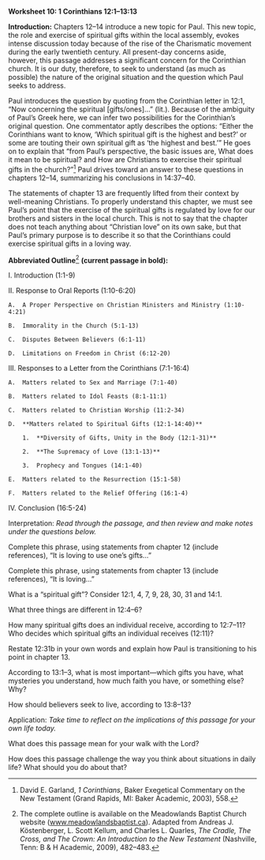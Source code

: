 **Worksheet 10: 1 Corinthians 12:1–13:13**

**Introduction:** Chapters 12–14 introduce a new topic for Paul. This new topic, the role and exercise of spiritual gifts within the local assembly, evokes intense discussion today because of the rise of the Charismatic movement during the early twentieth century. All present-day concerns aside, however, this passage addresses a significant concern for the Corinthian church. It is our duty, therefore, to seek to understand (as much as possible) the nature of the original situation and the question which Paul seeks to address.

Paul introduces the question by quoting from the Corinthian letter in 12:1, “Now concerning the spiritual [gifts/ones]…” (lit.). Because of the ambiguity of Paul’s Greek here, we can infer two possibilities for the Corinthian’s original question. One commentator aptly describes the options: “Either the Corinthians want to know, ‘Which spiritual gift is the highest and best?’ or some are touting their own spiritual gift as ‘the highest and best.’” He goes on to explain that “from Paul’s perspective, the basic issues are, What does it mean to be spiritual? and How are Christians to exercise their spiritual gifts in the church?”[^1] Paul drives toward an answer to these questions in chapters 12–14, summarizing his conclusions in 14:37–40.

The statements of chapter 13 are frequently lifted from their context by well-meaning Christians. To properly understand this chapter, we must see Paul’s point that the exercise of the spiritual gifts is regulated by love for our brothers and sisters in the local church. This is not to say that the chapter does not teach anything about “Christian love” on its own sake, but that Paul’s primary purpose is to describe it so that the Corinthians could exercise spiritual gifts in a loving way.

**Abbreviated Outline**[^2] **(current passage in bold):**

I.  Introduction (1:1-9)

II. Response to Oral Reports (1:10-6:20)

    A.  A Proper Perspective on Christian Ministers and Ministry (1:10-4:21)

    B.  Immorality in the Church (5:1-13)

    C.  Disputes Between Believers (6:1-11)

    D.  Limitations on Freedom in Christ (6:12-20)

III. Responses to a Letter from the Corinthians (7:1-16:4)

    A.  Matters related to Sex and Marriage (7:1-40)

    B.  Matters related to Idol Feasts (8:1-11:1)

    C.  Matters related to Christian Worship (11:2-34)

    D.  **Matters related to Spiritual Gifts (12:1-14:40)**

        1.  **Diversity of Gifts, Unity in the Body (12:1-31)**

        2.  **The Supremacy of Love (13:1-13)**

        3.  Prophecy and Tongues (14:1-40)

    E.  Matters related to the Resurrection (15:1-58)

    F.  Matters related to the Relief Offering (16:1-4)

IV. Conclusion (16:5-24)

Interpretation: *Read through the passage, and then review and make notes under the questions below.*

Complete this phrase, using statements from chapter 12 (include references), “It is loving to use one’s gifts…”

Complete this phrase, using statements from chapter 13 (include references), “It is loving…”

What is a “spiritual gift”? Consider 12:1, 4, 7, 9, 28, 30, 31 and 14:1.

What three things are different in 12:4–6?

How many spiritual gifts does an individual receive, according to 12:7–11? Who decides which spiritual gifts an individual receives (12:11)?

Restate 12:31b in your own words and explain how Paul is transitioning to his point in chapter 13.

According to 13:1–3, what is most important—which gifts you have, what mysteries you understand, how much faith you have, or something else? Why?

How should believers seek to live, according to 13:8–13?

Application: *Take time to reflect on the implications of this passage for your own life today.*

What does this passage mean for your walk with the Lord?

How does this passage challenge the way you think about situations in daily life? What should you do about that?

[^1]: David E. Garland, *1 Corinthians*, Baker Exegetical Commentary on the New Testament (Grand Rapids, MI: Baker Academic, 2003), 558.

[^2]: The complete outline is available on the Meadowlands Baptist Church website (www.meadowlandsbaptist.ca). Adapted from Andreas J. Köstenberger, L. Scott Kellum, and Charles L. Quarles, *The Cradle, The Cross, and The Crown: An Introduction to the New Testament* (Nashville, Tenn: B & H Academic, 2009), 482–483.
